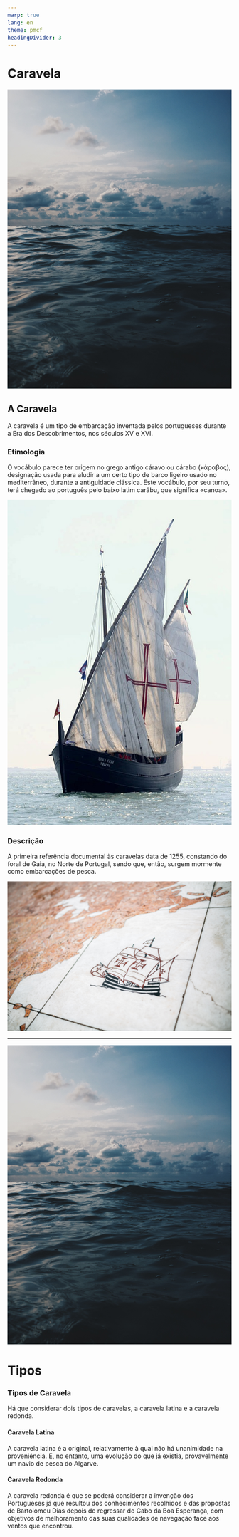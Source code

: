 ```yaml
---
marp: true
lang: en
theme: pmcf
headingDivider: 3
---
```


# Caravela

![bg](../img/ocean.jpg)

<!--
_color: white
_class: cover
-->

## A Caravela

A caravela é um tipo de embarcação inventada pelos portugueses durante a Era dos Descobrimentos, nos séculos XV e XVI.

<!--
header: "Sandbox presentation"
footer: "By Pedro MC Fernandes"
paginate: true
-->

### Etimologia

O vocábulo parece ter origem no grego antigo cáravo ou cárabo (κάραβος), designação usada para aludir a um certo tipo de barco ligeiro usado no mediterrâneo, durante a antiguidade clássica. Este vocábulo, por seu turno, terá chegado ao português pelo baixo latim carăbu, que significa «canoa».

![bg left:33%](../img/caravela.jpg)

### Descrição

A primeira referência documental às caravelas data de 1255, constando do foral de Gaia, no Norte de Portugal, sendo que, então, surgem mormente como embarcações de pesca.

![bg right](../img/caravela-drawing.jpg)

---

![bg](../img/ocean.jpg)

<!--
paginate: false
_header: ""
_footer: ""
-->

# Tipos

<!--
_class: separator
_header: ""
_footer: ""
-->

### Tipos de Caravela

Há que considerar dois tipos de caravelas, a caravela latina e a caravela redonda.

#### Caravela Latina

A caravela latina é a original, relativamente à qual não há unanimidade na proveniência. É, no entanto, uma evolução do que já existia, provavelmente um navio de pesca do Algarve.

#### Caravela Redonda

A caravela redonda é que se poderá considerar a invenção dos Portugueses já que resultou dos conhecimentos recolhidos e das propostas de Bartolomeu Dias depois de regressar do Cabo da Boa Esperança, com objetivos de melhoramento das suas qualidades de navegação face aos ventos que encontrou.
